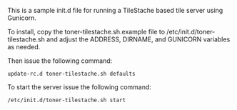 This is a sample init.d file for running a TileStache based tile server using Gunicorn.

To install, copy the toner-tilestache.sh.example file to /etc/init.d/toner-tilestache.sh
and adjust the ADDRESS, DIRNAME, and GUNICORN variables as needed.

Then issue the following command:

	update-rc.d toner-tilestache.sh defaults

To start the server issue the following command:

	/etc/init.d/toner-tilestache.sh start



